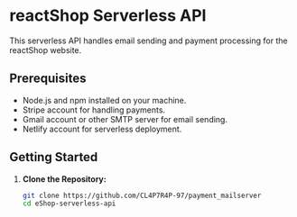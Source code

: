 # reactShop Serverless API

This serverless API handles email sending and payment processing for the reactShop website.

## Prerequisites
- Node.js and npm installed on your machine.
- Stripe account for handling payments.
- Gmail account or other SMTP server for email sending.
- Netlify account for serverless deployment.

## Getting Started

1. **Clone the Repository:**
   ```bash
   git clone https://github.com/CL4P7R4P-97/payment_mailserver
   cd eShop-serverless-api
